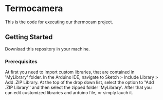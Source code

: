 # Termocamera

This is the code for executing our thermocam project.

## Getting Started

Download this repository in your machine.

### Prerequisites

At first you need to import custom libraries, that are contained in 'MyLibrary' folder.
In the Arduino IDE, navigate to Sketch > Include Library > Add .ZIP Library. At the top of the drop down list, select the option to "Add .ZIP Library'' and then select the zipped folder 'MyLibrary'.
After that you can edit customized libraries and arduino file, or simply lauch it.
